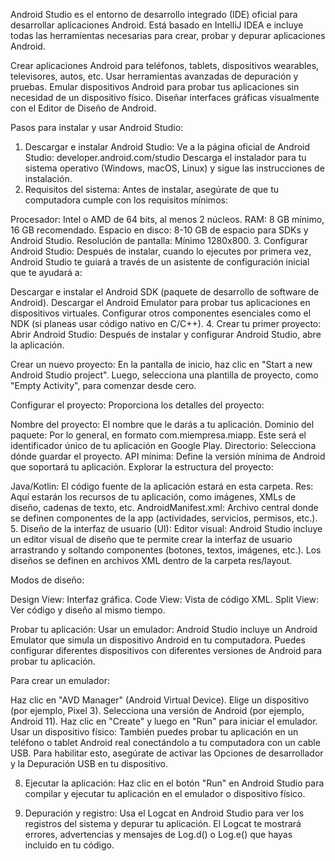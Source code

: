 Android Studio es el entorno de desarrollo integrado (IDE) oficial para desarrollar aplicaciones Android. Está basado en IntelliJ IDEA e incluye todas las herramientas necesarias para crear, probar y depurar aplicaciones Android.

Crear aplicaciones Android para teléfonos, tablets, dispositivos wearables, televisores, autos, etc.
Usar herramientas avanzadas de depuración y pruebas.
Emular dispositivos Android para probar tus aplicaciones sin necesidad de un dispositivo físico.
Diseñar interfaces gráficas visualmente con el Editor de Diseño de Android.

Pasos para instalar y usar Android Studio:
1. Descargar e instalar Android Studio:
Ve a la página oficial de Android Studio: developer.android.com/studio
Descarga el instalador para tu sistema operativo (Windows, macOS, Linux) y sigue las instrucciones de instalación.
2. Requisitos del sistema:
Antes de instalar, asegúrate de que tu computadora cumple con los requisitos mínimos:

Procesador: Intel o AMD de 64 bits, al menos 2 núcleos.
RAM: 8 GB mínimo, 16 GB recomendado.
Espacio en disco: 8-10 GB de espacio para SDKs y Android Studio.
Resolución de pantalla: Mínimo 1280x800.
3. Configurar Android Studio:
Después de instalar, cuando lo ejecutes por primera vez, Android Studio te guiará a través de un asistente de configuración inicial que te ayudará a:

Descargar e instalar el Android SDK (paquete de desarrollo de software de Android).
Descargar el Android Emulator para probar tus aplicaciones en dispositivos virtuales.
Configurar otros componentes esenciales como el NDK (si planeas usar código nativo en C/C++).
4. Crear tu primer proyecto:
Abrir Android Studio:
Después de instalar y configurar Android Studio, abre la aplicación.

Crear un nuevo proyecto:
En la pantalla de inicio, haz clic en "Start a new Android Studio project". Luego, selecciona una plantilla de proyecto, como "Empty Activity", para comenzar desde cero.

Configurar el proyecto:
Proporciona los detalles del proyecto:

Nombre del proyecto: El nombre que le darás a tu aplicación.
Dominio del paquete: Por lo general, en formato com.miempresa.miapp. Este será el identificador único de tu aplicación en Google Play.
Directorio: Selecciona dónde guardar el proyecto.
API mínima: Define la versión mínima de Android que soportará tu aplicación.
Explorar la estructura del proyecto:

Java/Kotlin: El código fuente de la aplicación estará en esta carpeta.
Res: Aquí estarán los recursos de tu aplicación, como imágenes, XMLs de diseño, cadenas de texto, etc.
AndroidManifest.xml: Archivo central donde se definen componentes de la app (actividades, servicios, permisos, etc.).
5. Diseño de la interfaz de usuario (UI):
Editor visual:
Android Studio incluye un editor visual de diseño que te permite crear la interfaz de usuario arrastrando y soltando componentes (botones, textos, imágenes, etc.). Los diseños se definen en archivos XML dentro de la carpeta res/layout.

Modos de diseño:

Design View: Interfaz gráfica.
Code View: Vista de código XML.
Split View: Ver código y diseño al mismo tiempo.

Probar tu aplicación:
Usar un emulador:
Android Studio incluye un Android Emulator que simula un dispositivo Android en tu computadora. Puedes configurar diferentes dispositivos con diferentes versiones de Android para probar tu aplicación.

Para crear un emulador:

Haz clic en "AVD Manager" (Android Virtual Device).
Elige un dispositivo (por ejemplo, Pixel 3).
Selecciona una versión de Android (por ejemplo, Android 11).
Haz clic en "Create" y luego en "Run" para iniciar el emulador.
Usar un dispositivo físico:
También puedes probar tu aplicación en un teléfono o tablet Android real conectándolo a tu computadora con un cable USB. Para habilitar esto, asegúrate de activar las Opciones de desarrollador y la Depuración USB en tu dispositivo.

8. Ejecutar la aplicación:
Haz clic en el botón "Run" en Android Studio para compilar y ejecutar tu aplicación en el emulador o dispositivo físico.

9. Depuración y registro:
Usa el Logcat en Android Studio para ver los registros del sistema y depurar tu aplicación. El Logcat te mostrará errores, advertencias y mensajes de Log.d() o Log.e() que hayas incluido en tu código.